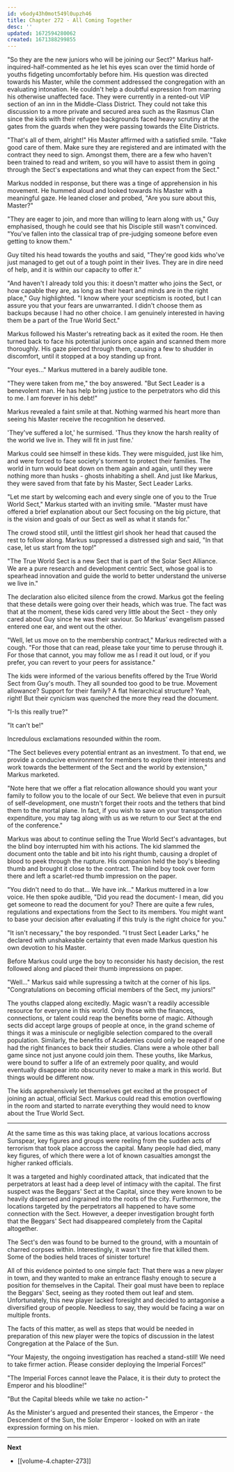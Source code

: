 ```yaml
---
id: v6ody43h0mot549l0upzh46
title: Chapter 272 - All Coming Together
desc: ''
updated: 1672594280062
created: 1671388299855
---
```


"So they are the new juniors who will be joining our Sect?" Markus half-inquired-half-commented as he let his eyes scan over the timid horde of youths fidgeting uncomfortably before him. His question was directed towards his Master, while the comment addressed the congregation with an evaluating intonation. He couldn't help a doubtful expression from marring his otherwise unaffected face. They were currently in a rented-out VIP section of an inn in the Middle-Class District. They could not take this discussion to a more private and secured area such as the Rasmus Clan since the kids with their refugee backgrounds faced heavy scrutiny at the gates from the guards when they were passing towards the Elite Districts.

"That's all of them, alright!" His Master affirmed with a satisfied smile. "Take good care of them. Make sure they are registered and are intimated with the contract they need to sign. Amongst them, there are a few who haven't been trained to read and writem, so you will have to assist them in going through the Sect's expectations and what they can expect from the Sect."

Markus nodded in response, but there was a tinge of apprehension in his movement. He hummed aloud and looked towards his Master with a meaningful gaze. He leaned closer and probed, "Are you sure about this, Master?"

"They are eager to join, and more than willing to learn along with us," Guy emphasised, though he could see that his Disciple still wasn't convinced. "You've fallen into the classical trap of pre-judging someone before even getting to know them."

Guy tilted his head towards the youths and said, "They're good kids who've just managed to get out of a tough point in their lives. They are in dire need of help, and it is within our capacity to offer it."

"And haven't I already told you this: it doesn't matter who joins the Sect, or how capable they are, as long as their heart and minds are in the right place," Guy highlighted. "I know where your scepticism is rooted, but I can assure you that your fears are unwarranted. I didn't choose them as backups because I had no other choice. I am genuinely interested in having them be a part of the True World Sect."

Markus followed his Master's retreating back as it exited the room. He then turned back to face his potential juniors once again and scanned them more thoroughly. His gaze pierced through them, causing a few to shudder in discomfort, until it stopped at a boy standing up front.

"Your eyes..." Markus muttered in a barely audible tone.

"They were taken from me," the boy answered. "But Sect Leader is a benevolent man. He has help bring justice to the perpetrators who did this to me. I am forever in his debt!"

Markus revealed a faint smile at that. Nothing warmed his heart more than seeing his Master receive the recognition he deserved.

'They've suffered a lot,' he surmised. 'Thus they know the harsh reality of the world we live in. They will fit in just fine.'

Markus could see himself in these kids. They were misguided, just like him, and were forced to face society's torment to protect their families. The world in turn would beat down on them again and again, until they were nothing more than husks - ghosts inhabiting a shell. And just like Markus, they were saved from that fate by his Master, Sect Leader Larks.

"Let me start by welcoming each and every single one of you to the True World Sect," Markus started with an inviting smile. "Master must have offered a brief explanation about our Sect focusing on the big picture, that is the vision and goals of our Sect as well as what it stands for."

The crowd stood still, until the littlest girl shook her head that caused the rest to follow along. Markus suppressed a distressed sigh and said, "In that case, let us start from the top!"

"The True World Sect is a new Sect that is part of the Solar Sect Alliance. We are a pure research and development centric Sect, whose goal is to spearhead innovation and guide the world to better understand the universe we live in."

The declaration also elicited silence from the crowd. Markus got the feeling that these details were going over their heads, which was true. The fact was that at the moment, these kids cared very little about the Sect - they only cared about Guy since he was their saviour. So Markus' evangelism passed entered one ear, and went out the other.

"Well, let us move on to the membership contract," Markus redirected with a cough. "For those that can read, please take your time to peruse through it. For those that cannot, you may follow me as I read it out loud, or if you prefer, you can revert to your peers for assistance."

The kids were informed of the various benefits offered by the True World Sect from Guy's mouth. They all sounded too good to be true. Movement allowance? Support for their family? A flat hierarchical structure? Yeah, right! But their cynicism was quenched the more they read the document.

"I-Is this really true?"

"It can't be!"

Incredulous exclamations resounded within the room.

"The Sect believes every potential entrant as an investment. To that end, we provide a conducive environment for members to explore their interests and work towards the betterment of the Sect and the world by extension," Markus marketed.

"Note here that we offer a flat relocation allowance should you want your family to follow you to the locale of our Sect. We believe that even in pursuit of self-development, one mustn't forget their roots and the tethers that bind them to the mortal plane. In fact, if you wish to save on your transportation expenditure, you may tag along with us as we return to our Sect at the end of the conference."

Markus was about to continue selling the True World Sect's advantages, but the blind boy interrupted him with his actions. The kid slammed the document onto the table and bit into his right thumb, causing a droplet of blood to peek through the rupture. His companion held the boy's bleeding thumb and brought it close to the contract. The blind boy took over form there and left a scarlet-red thumb impression on the paper.

"You didn't need to do that... We have ink..." Markus muttered in a low voice. He then spoke audible, "Did you read the document- I mean, did you get someone to read the document for you? There are quite a few rules, regulations and expectations from the Sect to its members. You might want to base your decision after evaluating if this truly is the right choice for you."

"It isn't necessary," the boy responded. "I trust Sect Leader Larks," he declared with unshakeable certainty that even made Markus question his own devotion to his Master.

Before Markus could urge the boy to reconsider his hasty decision, the rest followed along and placed their thumb impressions on paper.

"Well..." Markus said while supressing a twitch at the corner of his lips. "Congratulations on becoming official members of the Sect, my juniors!"

The youths clapped along excitedly. Magic wasn't a readily accessible resource for everyone in this world. Only those with the finances, connections, or talent could reap the benefits borne of magic. Although sects did accept large groups of people at once, in the grand scheme of things it was a miniscule or negligible selection compared to the overall population. Similarly, the benefits of Academies could only be reaped if one had the right finances to back their studies. Clans were a whole other ball game since not just anyone could join them. These youths, like Markus, were bound to suffer a life of an extremely poor quality, and would eventually disappear into obscurity never to make a mark in this world. But things would be different now.

The kids apprehensively let themselves get excited at the prospect of joining an actual, official Sect. Markus could read this emotion overflowing in the room and started to narrate everything they would need to know about the True World Sect.

____

At the same time as this was taking place, at various locations accross Sunspear, key figures and groups were reeling from the sudden acts of terrorism that took place accross the capital. Many people had died, many key figures, of which there were a lot of known casualties amongst the higher ranked officials.

It was a targeted and highly coordinated attack, that indicated that the perpetrators at least had a deep level of intimacy with the capital. The first suspect was the Beggars' Sect at the Capital, since they were known to be heavily dispersed and ingrained into the roots of the city. Furthermore, the locations targeted by the perpetrators all happened to have some connection with the Sect. However, a deeper investigation brought forth that the Beggars' Sect had disappeared completely from the Capital altogether.

The Sect's den was found to be burned to the ground, with a mountain of charred corpses within. Interestingly, it wasn't the fire that killed them. Some of the bodies held traces of sinister torture!

All of this evidence pointed to one simple fact: That there was a new player in town, and they wanted to make an entrance flashy enough to secure a position for themselves in the Capital. Their goal must have been to replace the Beggars' Sect, seeing as they rooted them out leaf and stem. Unfortunately, this new player lacked foresight and decided to antagonise a diversified group of people. Needless to say, they would be facing a war on multiple fronts.

The facts of this matter, as well as steps that would be needed in preparation of this new player were the topics of discussion in the latest Congregation at the Palace of the Sun.

"Your Majesty, the ongoing investigation has reached a stand-still! We need to take firmer action. Please consider deploying the Imperial Forces!"

"The Imperial Forces cannot leave the Palace, it is their duty to protect the Emperor and his bloodline!"

"But the Capital bleeds while we take no action-"

As the Minister's argued and presented their stances, the Emperor - the Descendent of the Sun, the Solar Emperor - looked on with an irate expression forming on his mien.

____

**Next**
* [[volume-4.chapter-273]]